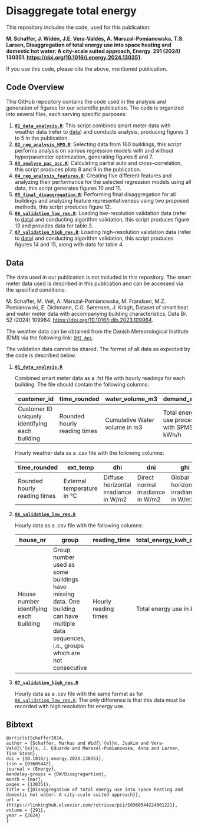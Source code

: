 # Disaggregate total energy 
This repository includes the code, used for this publication: 

**M. Schaffer, J. Widén, J.E. Vera-Valdés, A. Marszal-Pomianowska, T.S. Larsen, Disaggregation of total energy use into space heating and domestic hot water: A city-scale suited approach, Energy. 291 (2024) 130351. https://doi.org/10.1016/j.energy.2024.130351.**

If you use this code, please cite the above, mentioned publication. 
## Code Overview

This GitHub repository contains the code used in the analysis and generation of figures for our scientific publication. The code is organized into several files, each serving specific purposes:

1. **[`01_data_analysis.R`](01_data_analysis.R)**: This script combines smart meter data with weather data (refer to [data](#data)) and conducts analysis, producing figures 3 to 5 in the publication.
2. **[`02_reg_analysis_HPO.R`](02_reg_analysis_HPO.R)**: Selecting data from 160 buildings, this script performs analysis on various regression models with and without hyperparameter optimization, generating figures 6 and 7.
3. **[`03_analyse_pac_pcc.R`](03_analyse_pac_pcc.R)**: Calculating partial auto and cross-correlation, this script produces plots 8 and 9 in the publication.
4. **[`04_reg_analysis_features.R`](04_reg_analysis_features.R)**: Creating five different features and analyzing their performance for the selected regression models using all data, this script generates figures 10 and 11.
5. **[`05_final_disaggregation.R`](05_final_disaggregation.R)**: Performing final disaggregation for all buildings and analyzing feature representativeness using two proposed methods, this script produces figure 12.
6. **[`06_validation_low_res.R`](06_validation_low_res.R)**: Loading low-resolution validation data (refer to [data](#data)) and conducting algorithm validation, this script produces figure 13 and provides data for table 3.
7. **[`07_validation_high_res.R`](07_validation_high_res.R)**: Loading high-resolution validation data (refer to [data](#data)) and conducting algorithm validation, this script produces figures 14 and 15, along with data for table 4.


## Data

The data used in our publication is not included in this repository.
The smart meter data used is described in this publication and can be accessed via the specified conditions:

M. Schaffer, M. Veit, A. Marszal-Pomianowska, M. Frandsen, M.Z. Pomianowski, E. Dichmann, C.G. Sørensen, J. Kragh, Dataset of smart heat and water meter data with accompanying building characteristics, Data Br. 52 (2024) 109964. https://doi.org/10.1016/j.dib.2023.109964.

The weather data can be obtained from the Danish Meteorological Institute (DMI) via the following link: [`DMI Api`](https://confluence.govcloud.dk/display/FDAPI).

The validation data cannot be shared.
The format of all data as expected by the code is described below. 


1. **[`01_data_analysis.R`](01_data_analysis.R)**

   Combined smart meter data as a .fst file with hourly readings for each building. The file should contain the following columns:

   | customer_id | time_rounded  | water_volume_m3 | demand_spms |
   | ----------- | ------------- | ---------------- | ------------ |
   | Customer ID uniquely identifying each building | Rounded hourly reading times | Cumulative Water volume in m3 | Total energy use processed with SPMS in kWh/h |

   Hourly weather data as a .csv file with the following columns:

   | time_rounded | ext_temp | dhi  | dni  | ghi  |
   | ------------ | -------- | ---- | ---- | ---- |
   | Rounded hourly reading times | External temperature in °C | Diffuse horizontal irradiance in W/m2 | Direct normal irradiance in W/m2 | Global horizontal irradiance in W/m2 |

2. **[`06_validation_low_res.R`](06_validation_low_res.R)**

   Hourly data as a .csv file with the following columns:

   | house_nr | group | reading_time | total_energy_kwh_demand | total_water_m3_demand | demand_spms | dhw_energy_kwh_demand | zero_water |
   | --------- | ----- | ------------ | ----------------------- | ---------------------- | ------------ | ----------------------- | ---------- |
   | House number identifying each building | Group number used as some buildings have missing data. One building can have multiple data sequences, i.e., groups which are not consecutive | Hourly reading times | Total energy use in kWh/h | Total water use in m3/h | Total energy use processed with SPMS in kWh/h | Total energy use for DHW in kWh/h | Zero water use indicator (1 if no water was used, 0 otherwise) |

3. **[`07_validation_high_res.R`](07_validation_high_res.R)**

   Hourly data as a .csv file with the same format as for [`06_validation_low_res.R`](06_validation_low_res.R). The only difference is that this data must be recorded with high resolution for energy use.
   
## Bibtext
```
@article{Schaffer2024,
author = {Schaffer, Markus and Wid{\'{e}}n, Joakim and Vera-Vald{\'{e}}s, J. Eduardo and Marszal-Pomianowska, Anna and Larsen, Tine Steen},
doi = {10.1016/j.energy.2024.130351},
issn = {03605442},
journal = {Energy},
mendeley-groups = {DW/Disagregartion},
month = {mar},
pages = {130351},
title = {{Disaggregation of total energy use into space heating and domestic hot water: A city-scale suited approach}},
url = {https://linkinghub.elsevier.com/retrieve/pii/S0360544224001221},
volume = {291},
year = {2024}
}
```
   
